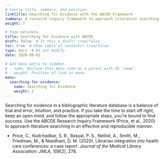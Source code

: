 ```yaml
---
# Course title, summary, and position.
linktitle: Searching for Evidence with the ABCDE Framework
summary: A research inquiry framework to approach literature searching in an effective and reproducible manner.
weight: 7

# Page metadata.
title: Searching for Evidence with ABCDE
draft: false  # Is this a draft? true/false
toc: true  # Show table of contents? true/false
type: docs  # Do not modify.
date: 2020-08-03

# Add menu entry to sidebar.
# - name: Declare this menu item as a parent with ID `name`.
# - weight: Position of link in menu.
menu:
  searching-for-evidence:
    name: Searching for Evidence
    weight: 1
---
```


Searching for evidence in a bibliographic literature database is a balance of trial and error, intuition, and practice. If you take the time to start off right, keep an open mind, and follow the appropriate steps, you're bound to find success. Use the ABCDE Research Inquiry Framework (Price, et al., 2020) to approach literature searching in an effective and reproducible manner. 

* Price, C., Kudchadkar, S. R., Basyal, P. S., Nelliot, A., Smith, M., Friedman, M., & Needham, D. M. (2020). Librarian integration into health care conferences: a case report. *Journal of the Medical Library Association: JMLA, 108*(2), 278.